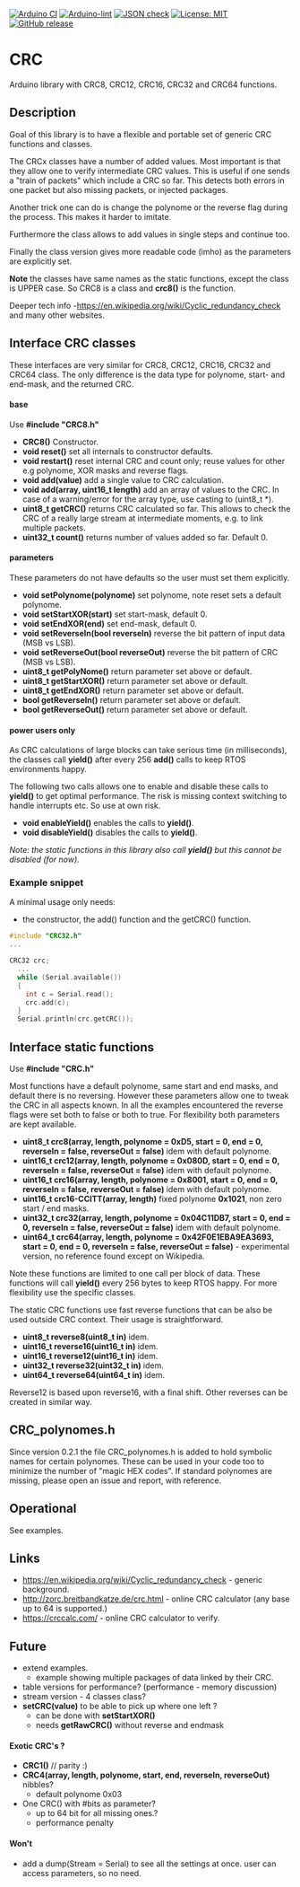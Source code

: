 
[![Arduino CI](https://github.com/RobTillaart/CRC/workflows/Arduino%20CI/badge.svg)](https://github.com/marketplace/actions/arduino_ci)
[![Arduino-lint](https://github.com/RobTillaart/CRC/actions/workflows/arduino-lint.yml/badge.svg)](https://github.com/RobTillaart/CRC/actions/workflows/arduino-lint.yml)
[![JSON check](https://github.com/RobTillaart/CRC/actions/workflows/jsoncheck.yml/badge.svg)](https://github.com/RobTillaart/CRC/actions/workflows/jsoncheck.yml)
[![License: MIT](https://img.shields.io/badge/license-MIT-green.svg)](https://github.com/RobTillaart/CRC/blob/master/LICENSE)
[![GitHub release](https://img.shields.io/github/release/RobTillaart/CRC.svg?maxAge=3600)](https://github.com/RobTillaart/CRC/releases)


# CRC

Arduino library with CRC8, CRC12, CRC16, CRC32 and CRC64 functions.


## Description

Goal of this library is to have a flexible and portable set of generic 
CRC functions and classes.

The CRCx classes have a number of added values. Most important is that 
they allow one to verify intermediate CRC values. This is useful if one 
sends a "train of packets" which include a CRC so far. This detects both 
errors in one packet but also missing packets, or injected packages.

Another trick one can do is change the polynome or the reverse flag during 
the process. This makes it harder to imitate.

Furthermore the class allows to add values in single steps and continue too.

Finally the class version gives more readable code (imho) as the parameters 
are explicitly set.


**Note** the classes have same names as the static functions, except the class
is UPPER case. So CRC8 is a class and **crc8()** is the function. 

Deeper tech info -https://en.wikipedia.org/wiki/Cyclic_redundancy_check
and many other websites.


## Interface CRC classes

These interfaces are very similar for CRC8, CRC12, CRC16, CRC32 and CRC64 class.
The only difference is the data type for polynome, start- and end-mask, 
and the returned CRC.


#### base

Use **\#include "CRC8.h"**

- **CRC8()** Constructor.
- **void reset()** set all internals to constructor defaults.
- **void restart()** reset internal CRC and count only;
reuse values for other e.g polynome, XOR masks and reverse flags.
- **void add(value)** add a single value to CRC calculation.
- **void add(array, uint16_t length)** add an array of values to the CRC. 
In case of a warning/error for the array type, use casting to (uint8_t \*).
- **uint8_t getCRC()** returns CRC calculated so far. This allows to check the CRC of 
a really large stream at intermediate moments, e.g. to link multiple packets.
- **uint32_t count()** returns number of values added so far. Default 0.


#### parameters

These parameters do not have defaults so the user must set them explicitly.

- **void setPolynome(polynome)** set polynome, note reset sets a default polynome.
- **void setStartXOR(start)** set start-mask, default 0.
- **void setEndXOR(end)** set end-mask, default 0.
- **void setReverseIn(bool reverseIn)** reverse the bit pattern of input data (MSB vs LSB).
- **void setReverseOut(bool reverseOut)** reverse the bit pattern of CRC (MSB vs LSB).
- **uint8_t getPolyNome()** return parameter set above or default.
- **uint8_t getStartXOR()** return parameter set above or default.
- **uint8_t getEndXOR()** return parameter set above or default.
- **bool getReverseIn()** return parameter set above or default.
- **bool getReverseOut()** return parameter set above or default.


#### power users only

As CRC calculations of large blocks can take serious time (in milliseconds),
the classes call **yield()** after every 256 **add()** calls to keep RTOS
environments happy. 

The following two calls allows one to enable and disable these calls to 
**yield()** to get optimal performance. The risk is missing context switching
to handle interrupts etc. So use at own risk.

- **void enableYield()** enables the calls to **yield()**.
- **void disableYield()** disables the calls to **yield()**.

_Note: the static functions in this library also call **yield()** but this 
cannot be disabled (for now)._


### Example snippet

A minimal usage only needs: 
- the constructor, the add() function and the getCRC() function.

```cpp
#include "CRC32.h"
...

CRC32 crc;
  ...
  while (Serial.available())
  {
    int c = Serial.read();
    crc.add(c);
  }
  Serial.println(crc.getCRC());
```


## Interface static functions

Use **\#include "CRC.h"**

Most functions have a default polynome, same start and end masks, and default there is no reversing.
However these parameters allow one to tweak the CRC in all aspects known. 
In all the examples encountered the reverse flags were set both to false or both to true. 
For flexibility both parameters are kept available. 

- **uint8_t crc8(array, length, polynome = 0xD5, start = 0, end = 0, reverseIn = false, reverseOut = false)** idem with default polynome.
- **uint16_t crc12(array, length, polynome = 0x080D, start = 0, end = 0, reverseIn = false, reverseOut = false)** idem with default polynome.
- **uint16_t crc16(array, length, polynome = 0x8001, start = 0, end = 0, reverseIn = false, reverseOut = false)** idem with default polynome.
- **uint16_t crc16-CCITT(array, length)** fixed polynome **0x1021**, non zero start / end masks.
- **uint32_t crc32(array, length, polynome = 0x04C11DB7, start = 0, end = 0, reverseIn = false, reverseOut = false)** idem with default polynome.
- **uint64_t crc64(array, length, polynome = 0x42F0E1EBA9EA3693, start = 0, end = 0, reverseIn = false, reverseOut = false)** - experimental version, no reference found except on Wikipedia.

Note these functions are limited to one call per block of data. 
These functions will call **yield()** every 256 bytes to keep RTOS happy.
For more flexibility use the specific classes.

The static CRC functions use fast reverse functions that can be also be 
used outside CRC context. Their usage is straightforward.

- **uint8_t reverse8(uint8_t in)** idem.
- **uint16_t reverse16(uint16_t in)** idem.
- **uint16_t reverse12(uint16_t in)** idem.
- **uint32_t reverse32(uint32_t in)** idem.
- **uint64_t reverse64(uint64_t in)** idem.

Reverse12 is based upon reverse16, with a final shift.
Other reverses can be created in similar way.


## CRC_polynomes.h

Since version 0.2.1 the file CRC_polynomes.h is added to hold symbolic names for certain polynomes.
These can be used in your code too to minimize the number of "magic HEX codes".
If standard polynomes are missing, please open an issue and report, with reference.


## Operational

See examples.


## Links 

- https://en.wikipedia.org/wiki/Cyclic_redundancy_check - generic background.
- http://zorc.breitbandkatze.de/crc.html - online CRC calculator (any base up to 64 is supported.)
- https://crccalc.com/ - online CRC calculator to verify.


## Future

- extend examples.
  - example showing multiple packages of data linked by their CRC.
- table versions for performance?  (performance - memory discussion)
- stream version - 4 classes class?
- **setCRC(value)** to be able to pick up where one left ?
  - can be done with **setStartXOR()**
  - needs **getRawCRC()**  without reverse and endmask


#### Exotic CRC's ?

- **CRC1()** // parity :)
- **CRC4(array, length, polynome, start, end, reverseIn, reverseOut)** nibbles?
  - default polynome 0x03
- One CRC() with #bits as parameter?
  - up to 64 bit for all missing ones.?
  - performance penalty

#### Won't

- add a dump(Stream = Serial) to see all the settings at once.
  user can access parameters, so no need.

  
